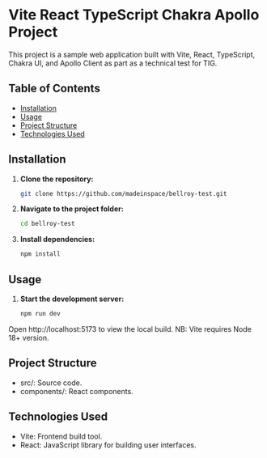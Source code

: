 # Vite React TypeScript Chakra Apollo Project

This project is a sample web application built with Vite, React, TypeScript, Chakra UI, and Apollo Client as part as a technical test for TIG.

## Table of Contents

- [Installation](#installation)
- [Usage](#usage)
- [Project Structure](#project-structure)
- [Technologies Used](#technologies-used)

## Installation

1. **Clone the repository:**

    ```bash
   git clone https://github.com/madeinspace/bellroy-test.git

2. **Navigate to the project folder:**

    ```bash
    cd bellroy-test

3. **Install dependencies:**

    ```bash
    npm install

## Usage

1. **Start the development server:**

    ```bash
   npm run dev

Open http://localhost:5173 to view the local build.
NB: Vite requires Node 18+ version. 

## Project Structure

- src/: Source code.
- components/: React components.

## Technologies Used

- Vite: Frontend build tool.
- React: JavaScript library for building user interfaces.
